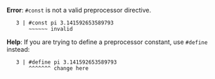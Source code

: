 **Error**: `#const` is not a valid preprocessor directive.

```
   3 | #const pi 3.141592653589793
       ~~~~~~ invalid
```

**Help**: If you are trying to define a preprocessor constant, use `#define` instead:

```
   3 | #define pi 3.141592653589793
       ^^^^^^^ change here
```
